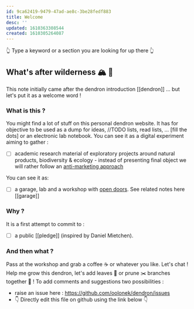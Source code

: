 ```yaml
---
id: 9ca62419-9479-47ad-ae8c-3be28fedf883
title: Welcome
desc: ''
updated: 1610363308544
created: 1610305264087
---
```


👆 Type a keyword or a section you are looking for up there 👆
## What's after wilderness  🏔️ 🦖

This note initially came after the dendron introduction [[dendron]] ... but let's put it as a welcome word !

### What is this ?

You might find  a lot of stuff on this personal dendron website. It has for objective to be used as a dump for ideas, //TODO lists, read lists, ... [fill the dots] or an electronic lab notebook. You can see it as a digital experiment aiming to gather :

- [ ] academic research material of exploratory projects around natural products, biodiversity & ecology - instead of presenting final object we will rather follow an [anti-marketing approach](https://notes.andymatuschak.org/z4bK6LaSBRetDzuYkeCs3A8mJ8DufTbK4o6FS)

You can see it as: 

- [ ] a garage, lab and a workshop with [open doors](https://notes.andymatuschak.org/z21cgR9K3UcQ5a7yPsj2RUim3oM2TzdBByZu). See related notes here [[garage]]

### Why ?

It is a first attempt to commit to :

- [ ] a public [[pledge]] (inspired by Daniel Mietchen).

### And then what ?

Pass at the workshop and grab a coffee ☕ or whatever you like. Let's chat ! Help me grow this dendron, let's add leaves 🍃 or prune ✂️ branches together 🤝 ! 
To add comments and suggestions two possibilities :

  - raise an issue here : https://github.com/oolonek/dendron/issues
  - 👇 Directly edit this file on github using the link below 👇

